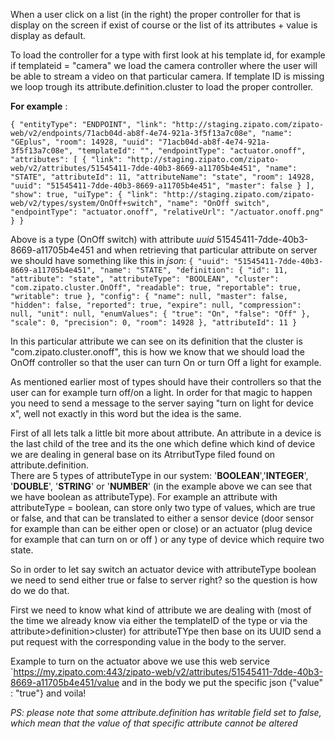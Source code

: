 
When a user click on a list (in the right) the proper controller for that is display on the screen if exist of course or the list of its attributes + value is display as default. 

To load the controller for a type with first look at his template id, for example if templateid = "camera" we load the camera controller where the user will be able to stream a video on that particular camera. If template ID is missing we loop trough its attribute.definition.cluster to load the proper controller.  

**For example** : 

```{ "entityType": "ENDPOINT", "link": "http://staging.zipato.com/zipato-web/v2/endpoints/71acb04d-ab8f-4e74-921a-3f5f13a7c08e", "name": "GEplus", "room": 14928, "uuid": "71acb04d-ab8f-4e74-921a-3f5f13a7c08e", "templateId": "", "endpointType": "actuator.onoff", "attributes": [ { "link": "http://staging.zipato.com/zipato-web/v2/attributes/51545411-7dde-40b3-8669-a11705b4e451", "name": "STATE", "attributeId": 11, "attributeName": "state", "room": 14928, "uuid": "51545411-7dde-40b3-8669-a11705b4e451", "master": false } ], "show": true, "uiType": { "link": "http://staging.zipato.com/zipato-web/v2/types/system/OnOff+switch", "name": "OnOff switch", "endpointType": "actuator.onoff", "relativeUrl": "/actuator.onoff.png" } } ```
 
Above is a type (OnOff switch)  with attribute *uuid* 51545411-7dde-40b3-8669-a11705b4e451 and when retrieving that particular attribute on server we should have something like this in *json*: 
```{ "uuid": "51545411-7dde-40b3-8669-a11705b4e451", "name": "STATE", "definition": { "id": 11, "attribute": "state", "attributeType": "BOOLEAN", "cluster": "com.zipato.cluster.OnOff", "readable": true, "reportable": true, "writable": true }, "config": { "name": null, "master": false, "hidden": false, "reported": true, "expire": null, "compression": null, "unit": null, "enumValues": { "true": "On", "false": "Off" }, "scale": 0, "precision": 0, "room": 14928 }, "attributeId": 11 }``` 

In this particular attribute we can see  on its definition that the cluster is "com.zipato.cluster.onoff", this is how we know that we should load the OnOff controller so that the user can turn On or turn Off a light  for example. 

As mentioned earlier most of types should have their controllers so that the user can for example turn off/on a light. In order for that magic to happen you need to send a message to the server  saying "turn on light for device x",  well not exactly in this word but the idea is the same. 

First of all lets talk a little bit more about attribute. An attribute in a device is the last child of the tree and its the one which define which kind of device we are dealing in general base on its AtrributType filed found on attribute.definition.  
There are 5 types of  attributeType in our system: '**BOOLEAN**','**INTEGER**', '**DOUBLE**', '**STRING**' or '**NUMBER**' (in the example above we can see that we have boolean as attributeType). For example an attribute with attributeType = boolean, can store only two type of values, which are true or false, and that can be translated to either a sensor device (door sensor for example than can be either open or close) or an actuator (plug device for example that can turn  on or off ) or any type of device which require two state. 

So in order to let say switch an actuator device with attributeType boolean we need to send either true or false to server right? so the question is how do we do that. 

First we need to know what kind of attribute we are dealing with (most of the time we already know via either the templateID of the type or via the attribute>definition>cluster) for attributeTYpe then base on its UUID send a put request with the corresponding value in the body to  the server. 

Example to turn on the actuator above we use this web service 
`https://my.zipato.com:443/zipato-web/v2/attributes/51545411-7dde-40b3-8669-a11705b4e451/value 
 and in the body we put the specific json {"value" : "true"} and voila! 
 
 *PS: please note that some attribute.definition has writable field set to false, which mean that the value of that specific attribute cannot be altered* 
